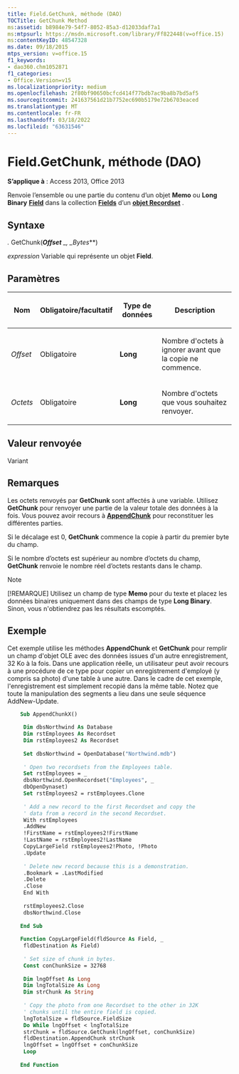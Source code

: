 ```yaml
---
title: Field.GetChunk, méthode (DAO)
TOCTitle: GetChunk Method
ms:assetid: b8984e79-54f7-8052-85a3-d12033daf7a1
ms:mtpsurl: https://msdn.microsoft.com/library/Ff822448(v=office.15)
ms:contentKeyID: 48547328
ms.date: 09/18/2015
mtps_version: v=office.15
f1_keywords:
- dao360.chm1052871
f1_categories:
- Office.Version=v15
ms.localizationpriority: medium
ms.openlocfilehash: 2f80bf90650bcfcd414f77bdb7ac9ba8b7bd5af5
ms.sourcegitcommit: 241637561d21b7752ec690b5179e72b6703eaced
ms.translationtype: MT
ms.contentlocale: fr-FR
ms.lasthandoff: 03/18/2022
ms.locfileid: "63631546"
---
```

# <a name="fieldgetchunk-method-dao"></a>Field.GetChunk, méthode (DAO)

**S’applique à** : Access 2013, Office 2013

Renvoie l’ensemble ou une partie du contenu d’un objet **Memo** ou **Long Binary** **[Field](field-object-dao.md)** dans la collection **[Fields](fields-collection-dao.md)** d’un **[objet Recordset](recordset-object-dao.md)** .

## <a name="syntax"></a>Syntaxe

*.* GetChunk(***Offset** _, _*_Bytes_**)

*expression* Variable qui représente un objet **Field**.

## <a name="parameters"></a>Paramètres

<table>
<colgroup>
<col />
<col />
<col />
<col />
</colgroup>
<thead>
<tr class="header">
<th><p>Nom</p></th>
<th><p>Obligatoire/facultatif</p></th>
<th><p>Type de données</p></th>
<th><p>Description</p></th>
</tr>
</thead>
<tbody>
<tr class="odd">
<td><p><em>Offset</em></p></td>
<td><p>Obligatoire</p></td>
<td><p><strong>Long</strong></p></td>
<td><p>Nombre d'octets à ignorer avant que la copie ne commence.</p></td>
</tr>
<tr class="even">
<td><p><em>Octets</em></p></td>
<td><p>Obligatoire</p></td>
<td><p><strong>Long</strong></p></td>
<td><p>Nombre d'octets que vous souhaitez renvoyer.</p></td>
</tr>
</tbody>
</table>


## <a name="return-value"></a>Valeur renvoyée

Variant

## <a name="remarks"></a>Remarques

Les octets renvoyés par **GetChunk** sont affectés à une variable. Utilisez **GetChunk** pour renvoyer une partie de la valeur totale des données à la fois. Vous pouvez avoir recours à **[AppendChunk](field-appendchunk-method-dao.md)** pour reconstituer les différentes parties.

Si le décalage est 0, **GetChunk** commence la copie à partir du premier byte du champ.

Si le nombre d’octets est supérieur au nombre d’octets du champ, **GetChunk** renvoie le nombre réel d’octets restants dans le champ.

> [!NOTE]
> [!REMARQUE] Utilisez un champ de type **Memo** pour du texte et placez les données binaires uniquement dans des champs de type **Long Binary**. Sinon, vous n'obtiendrez pas les résultats escomptés.

## <a name="example"></a>Exemple

Cet exemple utilise les méthodes **AppendChunk** et **GetChunk** pour remplir un champ d'objet OLE avec des données issues d'un autre enregistrement, 32 Ko à la fois. Dans une application réelle, un utilisateur peut avoir recours à une procédure de ce type pour copier un enregistrement d'employé (y compris sa photo) d'une table à une autre. Dans le cadre de cet exemple, l'enregistrement est simplement recopié dans la même table. Notez que toute la manipulation des segments a lieu dans une seule séquence AddNew-Update.

```vb
    Sub AppendChunkX() 
     
     Dim dbsNorthwind As Database 
     Dim rstEmployees As Recordset 
     Dim rstEmployees2 As Recordset 
     
     Set dbsNorthwind = OpenDatabase("Northwind.mdb") 
     
     ' Open two recordsets from the Employees table. 
     Set rstEmployees = _ 
     dbsNorthwind.OpenRecordset("Employees", _ 
     dbOpenDynaset) 
     Set rstEmployees2 = rstEmployees.Clone 
     
     ' Add a new record to the first Recordset and copy the 
     ' data from a record in the second Recordset. 
     With rstEmployees 
     .AddNew 
     !FirstName = rstEmployees2!FirstName 
     !LastName = rstEmployees2!LastName 
     CopyLargeField rstEmployees2!Photo, !Photo 
     .Update 
     
     ' Delete new record because this is a demonstration. 
     .Bookmark = .LastModified 
     .Delete 
     .Close 
     End With 
     
     rstEmployees2.Close 
     dbsNorthwind.Close 
     
    End Sub 
     
    Function CopyLargeField(fldSource As Field, _ 
     fldDestination As Field) 
     
     ' Set size of chunk in bytes. 
     Const conChunkSize = 32768 
     
     Dim lngOffset As Long 
     Dim lngTotalSize As Long 
     Dim strChunk As String 
     
     ' Copy the photo from one Recordset to the other in 32K 
     ' chunks until the entire field is copied. 
     lngTotalSize = fldSource.FieldSize 
     Do While lngOffset < lngTotalSize 
     strChunk = fldSource.GetChunk(lngOffset, conChunkSize) 
     fldDestination.AppendChunk strChunk 
     lngOffset = lngOffset + conChunkSize 
     Loop 
     
    End Function
```
